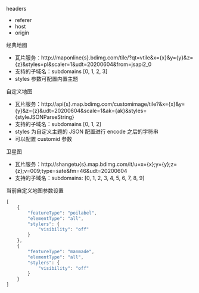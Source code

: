 headers
* referer
* host
* origin

经典地图
* 瓦片服务：http://maponline{s}.bdimg.com/tile/?qt=vtile&x={x}&y={y}&z={z}&styles=pl&scaler=1&udt=20200604&from=jsapi2_0
* 支持的子域名：subdomains [0, 1, 2, 3]
* styles 参数可配置内置主题

自定义地图
* 瓦片服务：http://api{s}.map.bdimg.com/customimage/tile?&x={x}&y={y}&z={z}&udt=20200604&scale=1&ak={ak}&styles={styleJSONParseString}
* 支持的子域名：subdomains [0, 1, 2]
* styles 为自定义主题的 JSON 配置进行 encode 之后的字符串
* 可以配置 customid 参数

卫星图
* 瓦片服务：http://shangetu{s}.map.bdimg.com/it/u=x={x};y={y};z={z};v=009;type=sate&fm=46&udt=20200604
* 支持的子域名：subdomains: [0, 1, 2, 3, 4, 5, 6, 7, 8, 9]

当前自定义地图参数设置
```js
[
    {
        "featureType": "poilabel",
        "elementType": "all",
        "stylers": {
            "visibility": "off"
        }
    },
    {
        "featureType": "manmade",
        "elementType": "all",
        "stylers": {
            "visibility": "off"
        }
    }
]
```
